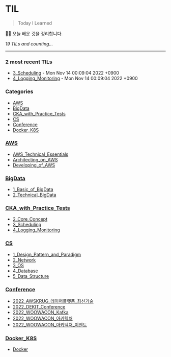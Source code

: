 # TIL
> Today I Learned

🏄‍♂️ 오늘 배운 것을 정리합니다.  


_19 TILs and counting..._

---

### 2 most recent TILs

- [3_Scheduling](CKA_with_Practice_Tests/3_Scheduling.md) - Mon Nov 14 00:09:04 2022 +0900
- [4_Logging_Monitoring](CKA_with_Practice_Tests/4_Logging_Monitoring.md) - Mon Nov 14 00:09:04 2022 +0900

### Categories

- [AWS](#AWS)
- [BigData](#BigData)
- [CKA_with_Practice_Tests](#CKA_with_Practice_Tests)
- [CS](#CS)
- [Conference](#Conference)
- [Docker_K8S](#Docker_K8S)

### [AWS](#AWS)
- [AWS_Technical_Essentials](AWS/AWS_Technical_Essentials.md)
- [Architecting_on_AWS](AWS/Architecting_on_AWS.md)
- [Developing_of_AWS](AWS/Developing_of_AWS.md)

### [BigData](#BigData)
- [1_Basic_of_BigData](BigData/1_Basic_of_BigData.md)
- [2_Technical_BigData](BigData/2_Technical_BigData.md)

### [CKA_with_Practice_Tests](#CKA_with_Practice_Tests)
- [2_Core_Concept](CKA_with_Practice_Tests/2_Core_Concept.md)
- [3_Scheduling](CKA_with_Practice_Tests/3_Scheduling.md)
- [4_Logging_Monitoring](CKA_with_Practice_Tests/4_Logging_Monitoring.md)

### [CS](#CS)
- [1_Design_Pattern_and_Paradigm](CS/1_Design_Pattern_and_Paradigm.md)
- [2_Network](CS/2_Network.md)
- [3_OS](CS/3_OS.md)
- [4_Database](CS/4_Database.md)
- [5_Data_Structure](CS/5_Data_Structure.md)

### [Conference](#Conference)
- [2022_AWSKRUG_데이퍼플랫폼_최신기술](Conference/2022_AWSKRUG_데이퍼플랫폼_최신기술.md)
- [2022_DEKIT_Conference](Conference/2022_DEKIT_Conference.md)
- [2022_WOOWACON_Kafka](Conference/2022_WOOWACON_Kafka.md)
- [2022_WOOWACON_아키텍처](Conference/2022_WOOWACON_아키텍처.md)
- [2022_WOOWACON_아키텍처_이벤트](Conference/2022_WOOWACON_아키텍처_이벤트.md)

### [Docker_K8S](#Docker_K8S)
- [Docker](Docker_K8S/Docker.md)

[1]: https://simonwillison.net/2020/Apr/20/self-rewriting-readme/
[2]: https://github.com/jbranchaud/til

